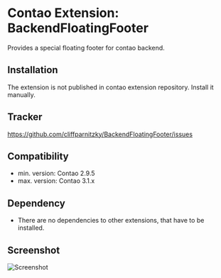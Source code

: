 Contao Extension: BackendFloatingFooter
=======================================

Provides a special floating footer for contao backend.


Installation
------------

The extension is not published in contao extension repository.
Install it manually.


Tracker
-------

https://github.com/cliffparnitzky/BackendFloatingFooter/issues


Compatibility
-------------

- min. version: Contao 2.9.5
- max. version: Contao 3.1.x


Dependency
----------

- There are no dependencies to other extensions, that have to be installed.


Screenshot
----------

![Screenshot](https://raw.github.com/cliffparnitzky/BackendFloatingFooter/master/screenshot.jpg)